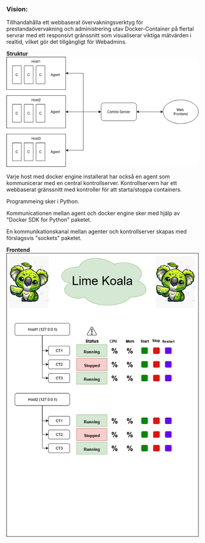 ### Vision:
Tillhandahålla ett webbaserat övervakningsverktyg för prestandaövervakning
och administrering utav Docker-Container på flertal servrar
med ett responsivt gränssnitt som visualiserar viktiga mätvärden i realtid,
vilket gör det tillgängligt för Webadmins.

**Struktur**
![Architecture](./architecture.png)

Varje host med docker engine installerat har också en agent som kommunicerar med en central kontrollserver. Kontrollservern har ett webbaserat gränssnitt med kontroller för att starta/stoppa containers.

Programmeing sker i Python.

Kommunicationen mellan agent och docker engine sker med hjälp av "Docker SDK for Python" paketet.

En kommunikationskanal mellan agenter och kontrollserver skapas med förslagsvis "sockets" paketet.

**Frontend**
![Frontend](./img/frontend.png)
